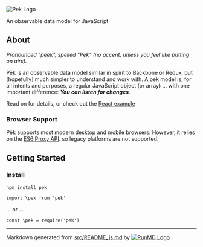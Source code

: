
![Pek Logo](http://i.imgur.com/4ZQuhmQ.png)

An observable data model for JavaScript

## About

*Pronounced "peek", spelled "Pek" (no accent, unless you feel like putting on airs).*

P&emacr;k is an observable data model similar in spirit to Backbone or Redux, but
[hopefully] much simpler to understand and work with.  A pek model is, for all
intents and purposes, a regular JavaScript object (or array) ... with one
important difference: ***You can listen for changes***.

Read on for details, or check out the [React example](react-example)

### Browser Support

P&emacr;k supports most modern desktop and mobile browsers.  However, it relies on the [ES6 Proxy
  API](https://developer.mozilla.org/en-US/docs/Web/JavaScript/Reference/Global_Objects/Proxy).
so legacy platforms are not supported.

## Getting Started
### Install

`npm install pek`

`import \pek from 'pek'`

... or ...

`const \pek = require('pek')`

----
Markdown generated from [src/README_js.md](src/README_js.md) by [![RunMD Logo](http://i.imgur.com/h0FVyzU.png)](https://github.com/broofa/runmd)